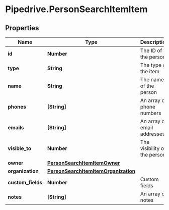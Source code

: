 # Pipedrive.PersonSearchItemItem

## Properties

Name | Type | Description | Notes
------------ | ------------- | ------------- | -------------
**id** | **Number** | The ID of the person | [optional] 
**type** | **String** | The type of the item | [optional] 
**name** | **String** | The name of the person | [optional] 
**phones** | **[String]** | An array of phone numbers | [optional] 
**emails** | **[String]** | An array of email addresses | [optional] 
**visible_to** | **Number** | The visibility of the person | [optional] 
**owner** | [**PersonSearchItemItemOwner**](PersonSearchItemItemOwner.md) |  | [optional] 
**organization** | [**PersonSearchItemItemOrganization**](PersonSearchItemItemOrganization.md) |  | [optional] 
**custom_fields** | **Number** | Custom fields | [optional] 
**notes** | **[String]** | An array of notes | [optional] 


